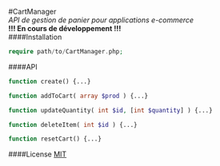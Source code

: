 #CartManager  
*API de gestion de panier pour applications e-commerce*  
**!!! En cours de développement !!!**  
####Installation
```php
require path/to/CartManager.php; 
```
####API
```php
function create() {...}
```
```php
function addToCart( array $prod ) {...}
```
```php
function updateQuantity( int $id, [int $quantity] ) {...}
```
```php
function deleteItem( int $id ) {...}
```
```php
function resetCart() {...}
```

####License 
[MIT](http://opensource.org/licenses/MIT)